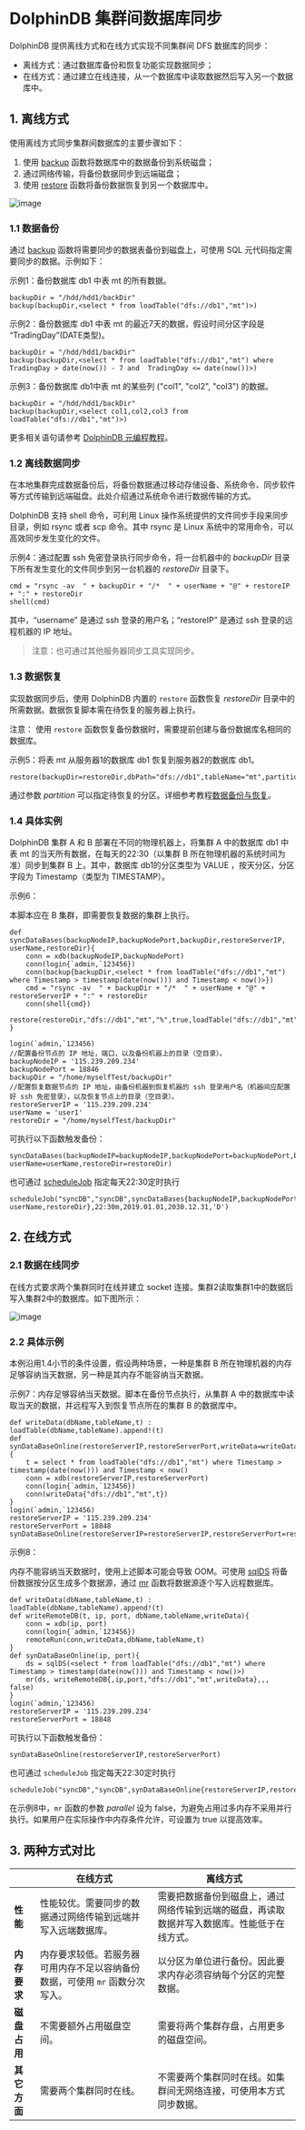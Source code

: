 # DolphinDB 集群间数据库同步

DolphinDB 提供离线方式和在线方式实现不同集群间 DFS 数据库的同步：
* 离线方式：通过数据库备份和恢复功能实现数据同步；
* 在线方式：通过建立在线连接，从一个数据库中读取数据然后写入另一个数据库中。

## 1. 离线方式
  
使用离线方式同步集群间数据库的主要步骤如下：

1. 使用 [backup](https://www.dolphindb.cn/cn/help/FunctionsandCommands/FunctionReferences/b/backup.html) 函数将数据库中的数据备份到系统磁盘；
2. 通过网络传输，将备份数据同步到远端磁盘；
3. 使用 [restore](https://www.dolphindb.cn/cn/help/FunctionsandCommands/FunctionReferences/r/restore.html) 函数将备份数据恢复到另一个数据库中。

![image](./images/datasync/1.png)  

### 1.1 数据备份
通过 [backup](https://www.dolphindb.cn/cn/help/FunctionsandCommands/FunctionReferences/b/backup.html) 函数将需要同步的数据表备份到磁盘上，可使用 SQL 元代码指定需要同步的数据。示例如下：  

示例1：备份数据库 db1 中表 mt 的所有数据。
```
backupDir = "/hdd/hdd1/backDir"
backup(backupDir,<select * from loadTable("dfs://db1","mt")>)
```

示例2：备份数据库 db1 中表 mt 的最近7天的数据，假设时间分区字段是 “TradingDay”(DATE类型)。
```
backupDir = "/hdd/hdd1/backDir"	
backup(backupDir,<select * from loadTable("dfs://db1","mt") where TradingDay > date(now()) - 7 and  TradingDay <= date(now())>)
```

示例3：备份数据库 db1中表 mt 的某些列 ("col1", "col2", "col3") 的数据。
```
backupDir = "/hdd/hdd1/backDir"
backup(backupDir,<select col1,col2,col3 from loadTable("dfs://db1","mt")>)
```

更多相关语句请参考 [DolphinDB 元编程教程](./meta_programming.md)。

### 1.2 离线数据同步
在本地集群完成数据备份后，将备份数据通过移动存储设备、系统命令、同步软件等方式传输到远端磁盘。此处介绍通过系统命令进行数据传输的方式。

DolphinDB 支持 shell 命令，可利用 Linux 操作系统提供的文件同步手段来同步目录，例如 rsync 或者 scp 命令。其中 rsync 是 Linux 系统中的常用命令，可以高效同步发生变化的文件。

示例4：通过配置 ssh 免密登录执行同步命令，将一台机器中的 *backupDir* 目录下所有发生变化的文件同步到另一台机器的 *restoreDir* 目录下。
```
cmd = "rsync -av  " + backupDir + "/*  " + userName + "@" + restoreIP + ":" + restoreDir 
shell(cmd)
```
其中，“username” 是通过 ssh 登录的用户名；“restoreIP” 是通过 ssh 登录的远程机器的 IP 地址。

> 注意：也可通过其他服务器同步工具实现同步。

### 1.3 数据恢复
实现数据同步后，使用 DolphinDB 内置的 `restore` 函数恢复 *restoreDir* 目录中的所需数据。数据恢复脚本需在待恢复的服务器上执行。

注意： 使用 `restore` 函数恢复备份数据时，需要提前创建与备份数据库名相同的数据库。

示例5：将表 mt 从服务器1的数据库 db1 恢复到服务器2的数据库 db1。
```
restore(backupDir=restoreDir,dbPath="dfs://db1",tableName="mt",partition="%",force=true,outputTable=loadTable("dfs://db1","mt"))
```
通过参数 *partition* 可以指定待恢复的分区。详细参考教程[数据备份与恢复](./restore-backup.md)。

### 1.4 具体实例
DolphinDB 集群 A 和 B 部署在不同的物理机器上，将集群 A 中的数据库 db1 中表 mt 的当天所有数据，在每天的22:30（以集群 B 所在物理机器的系统时间为准）同步到集群 B 上。其中，数据库 db1的分区类型为 VALUE ，按天分区，分区字段为 Timestamp（类型为 TIMESTAMP）。   

示例6：

本脚本应在 B 集群，即需要恢复数据的集群上执行。
```
def syncDataBases(backupNodeIP,backupNodePort,backupDir,restoreServerIP, userName,restoreDir){
	conn = xdb(backupNodeIP,backupNodePort)
	conn(login{`admin,`123456})
	conn(backup{backupDir,<select * from loadTable("dfs://db1","mt") where Timestamp > timestamp(date(now())) and Timestamp < now()>})
	cmd = "rsync -av  " + backupDir + "/*  " + userName + "@" + restoreServerIP + ":" + restoreDir 
	conn(shell{cmd})
	restore(restoreDir,"dfs://db1","mt","%",true,loadTable("dfs://db1","mt"))
}

login(`admin,`123456)
//配置备份节点的 IP 地址，端口，以及备份机器上的目录（空目录）。
backupNodeIP = '115.239.209.234' 
backupNodePort = 18846
backupDir = "/home/myselfTest/backupDir"
//配置恢复数据节点的 IP 地址，由备份机器到恢复机器的 ssh 登录用户名（机器间应配置好 ssh 免密登录），以及恢复节点上的目录（空目录）。
restoreServerIP = '115.239.209.234'
userName = 'user1'
restoreDir = "/home/myselfTest/backupDir"
```

可执行以下函数触发备份：
```
syncDataBases(backupNodeIP=backupNodeIP,backupNodePort=backupNodePort,backupDir=backupDir,restoreServerIP=restoreServerIP, userName=userName,restoreDir=restoreDir)
```
也可通过 [scheduleJob](https://www.dolphindb.cn/cn/help/FunctionsandCommands/FunctionReferences/s/scheduleJob.html) 指定每天22:30定时执行
```
scheduleJob("syncDB","syncDB",syncDataBases{backupNodeIP,backupNodePort,backupDir,restoreServerIP, userName,restoreDir},22:30m,2019.01.01,2030.12.31,'D')
```

## 2. 在线方式

### 2.1 数据在线同步

在线方式要求两个集群同时在线并建立 socket 连接。集群2读取集群1中的数据后写入集群2中的数据库。如下图所示：

![image](./images/datasync/2.png) 


### 2.2 具体示例
本例沿用1.4小节的条件设置，假设两种场景，一种是集群 B 所在物理机器的内存足够容纳当天数据，另一种是其内存不能容纳当天数据。

示例7：内存足够容纳当天数据。脚本在备份节点执行，从集群 A 中的数据库中读取当天的数据，并远程写入到恢复节点所在的集群 B 的数据库中。
```
def writeData(dbName,tableName,t) : loadTable(dbName,tableName).append!(t)
def synDataBaseOnline(restoreServerIP,restoreServerPort,writeData=writeData){
	t = select * from loadTable("dfs://db1","mt") where Timestamp > timestamp(date(now())) and Timestamp < now()
	conn = xdb(restoreServerIP,restoreServerPort)
	conn(login{`admin,`123456})
	conn(writeData{"dfs://db1","mt",t})
}
login(`admin,`123456)
restoreServerIP = '115.239.209.234'
restoreServerPort = 18848
synDataBaseOnline(restoreServerIP=restoreServerIP,restoreServerPort=restoreServerPort)
```
示例8：

内存不能容纳当天数据时，使用上述脚本可能会导致 OOM。可使用 [sqlDS](https://www.dolphindb.cn/cn/help/FunctionsandCommands/FunctionReferences/s/sqlDS.html) 将备份数据按分区生成多个数据源，通过 [mr](https://www.dolphindb.cn/cn/help/FunctionsandCommands/FunctionReferences/m/mr.html) 函数将数据源逐个写入远程数据库。
```
def writeData(dbName,tableName,t) : loadTable(dbName,tableName).append!(t)
def writeRemoteDB(t, ip, port, dbName,tableName,writeData){
	conn = xdb(ip, port)
	conn(login{`admin,`123456})
	remoteRun(conn,writeData,dbName,tableName,t)
}
def synDataBaseOnline(ip, port){
	ds = sqlDS(<select * from loadTable("dfs://db1","mt") where Timestamp > timestamp(date(now())) and Timestamp < now()>)
	mr(ds, writeRemoteDB{,ip,port,"dfs://db1","mt",writeData},,, false)
}
login(`admin,`123456)
restoreServerIP = '115.239.209.234'
restoreServerPort = 18848
```
可执行以下函数触发备份：
```
synDataBaseOnline(restoreServerIP,restoreServerPort)
```
也可通过 `scheduleJob` 指定每天22:30定时执行
```
scheduleJob("syncDB","syncDB",synDataBaseOnline{restoreServerIP,restoreServerPort},22:30m,2019.01.01,2030.12.31,'D')
```
在示例8中，`mr` 函数的参数 *parallel* 设为 false，为避免占用过多内存不采用并行执行。如果用户在实际操作中内存条件允许，可设置为 true 以提高效率。

## 3. 两种方式对比

|              | 在线方式     | 离线方式     |
| ------------ | ------------ | ----------- |
| **性能**    | 性能较优。需要同步的数据通过网络传输到远端并写入远端数据库。|需要把数据备份到磁盘上，通过网络传输到远端的磁盘，再读取数据并写入数据库。性能低于在线方式。|
| **内存要求** |内存要求较低。若服务器可用内存不足以容纳备份数据，可使用 `mr` 函数分次写入。| 以分区为单位进行备份。因此要求内存必须容纳每个分区的完整数据。|
| **磁盘占用** |不需要额外占用磁盘空间。|需要将两个集群存盘，占用更多的磁盘空间。|
| **其它方面** |需要两个集群同时在线。|不需要两个集群同时在线。如集群间无网络连接，可使用本方式同步数据。|